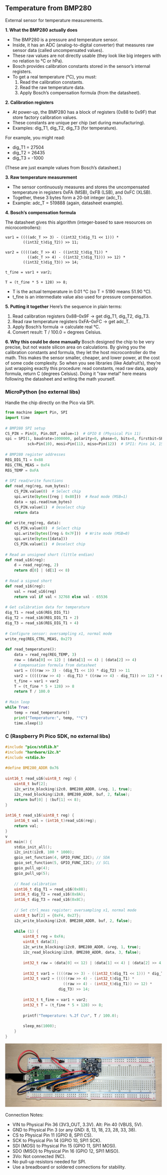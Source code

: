 
## Temperature from BMP280

External sensor for temperature measurements.

__1. What the BMP280 actually does__
- The BMP280 is a pressure and temperature sensor.
- Inside, it has an ADC (analog-to-digital converter) that measures raw sensor data (called uncompensated values).
- These raw values are not directly usable (they look like big integers with no relation to °C or hPa).
- Bosch provides calibration constants stored in the sensor’s internal registers.
- To get a real temperature (°C), you must:
    1. Read the calibration constants.
	2. Read the raw temperature data.
	3. Apply Bosch’s compensation formula (from the datasheet).

__2. Calibration registers__
- At power-up, the BMP280 has a block of registers (0x88 to 0x9F) that store factory calibration values.
- These constants are unique per chip (set during manufacturing).
- Examples: dig_T1, dig_T2, dig_T3 (for temperature).

For example, you might read:
- dig_T1 = 27504
- dig_T2 = 26435
- dig_T3 = -1000

(These are just example values from Bosch’s datasheet.)

__3. Raw temperature measurement__
- The sensor continuously measures and stores the uncompensated
  temperature in registers 0xFA (MSB), 0xFB (LSB), and 0xFC (XLSB).
- Together, these 3 bytes form a 20-bit integer (adc_T).
- Example: adc_T = 519888 (again, datasheet example).

__4. Bosch’s compensation formula__

The datasheet gives this algorithm (integer-based to save resources on microcontrollers):
```
var1 = ((((adc_T >> 3) - ((int32_t)dig_T1 << 1))) *
        ((int32_t)dig_T2)) >> 11;

var2 = (((((adc_T >> 4) - ((int32_t)dig_T1)) *
          ((adc_T >> 4) - ((int32_t)dig_T1))) >> 12) *
        ((int32_t)dig_T3)) >> 14;

t_fine = var1 + var2;

T = (t_fine * 5 + 128) >> 8;
```
- T is the actual temperature in 0.01 °C (so T = 5190 means 51.90 °C).
- t_fine is an intermediate value also used for pressure compensation.


__5. Putting it together__
Here’s the sequence in plain terms:
1. Read calibration registers 0x88–0x9F → get dig_T1, dig_T2, dig_T3.
2. Read raw temperature registers 0xFA–0xFC → get adc_T.
3. Apply Bosch’s formula → calculate real °C.
4. Convert result: T / 100.0 = degrees Celsius.


__6. Why this could be done manually__
Bosch designed the chip to be very precise, but not waste silicon area on calculations. By giving you the calibration constants and formula, they let the host microcontroller do the math. This makes the sensor smaller, cheaper, and lower power, at the cost of some code complexity. So when you see libraries (like Adafruit’s), they’re just wrapping exactly this procedure: read constants, read raw data, apply formula, return C (degrees Celsius). Doing it "raw metal" here means following the datasheet and writing the math yourself.


### MicroPython (no external libs)

Handle the chip directly on the Pico via SPI.

```python
from machine import Pin, SPI
import time

# BMP280 SPI setup
CS_PIN = Pin(8, Pin.OUT, value=1)  # GPIO 8 (Physical Pin 11)
spi = SPI(1, baudrate=1000000, polarity=0, phase=0, bits=8, firstbit=SPI.MSB,
          sck=Pin(10), mosi=Pin(11), miso=Pin(12))  # SPI1: Pins 14, 15, 16

# BMP280 register addresses
REG_DIG_T1 = 0x88
REG_CTRL_MEAS = 0xF4
REG_TEMP = 0xFA

# SPI read/write functions
def read_reg(reg, num_bytes):
    CS_PIN.value(0)  # Select chip
    spi.write(bytes([reg | 0x80]))  # Read mode (MSB=1)
    data = spi.read(num_bytes)
    CS_PIN.value(1)  # Deselect chip
    return data

def write_reg(reg, data):
    CS_PIN.value(0)  # Select chip
    spi.write(bytes([reg & 0x7F]))  # Write mode (MSB=0)
    spi.write(bytes([data]))
    CS_PIN.value(1)  # Deselect chip

# Read an unsigned short (little endian)
def read_u16(reg):
    d = read_reg(reg, 2)
    return d[0] | (d[1] << 8)

# Read a signed short
def read_s16(reg):
    val = read_u16(reg)
    return val if val < 32768 else val - 65536

# Get calibration data for temperature
dig_T1 = read_u16(REG_DIG_T1)
dig_T2 = read_s16(REG_DIG_T1 + 2)
dig_T3 = read_s16(REG_DIG_T1 + 4)

# Configure sensor: oversampling x1, normal mode
write_reg(REG_CTRL_MEAS, 0x27)

def read_temperature():
    data = read_reg(REG_TEMP, 3)
    raw = (data[0] << 12) | (data[1] << 4) | (data[2] >> 4)
    # Compensation formula from datasheet
    var1 = (((raw >> 3) - (dig_T1 << 1)) * dig_T2) >> 11
    var2 = (((((raw >> 4) - dig_T1) * ((raw >> 4) - dig_T1)) >> 12) * dig_T3) >> 14
    t_fine = var1 + var2
    T = (t_fine * 5 + 128) >> 8
    return T / 100.0

# Main loop
while True:
    temp = read_temperature()
    print("Temperature:", temp, "°C")
    time.sleep(1)
```


### C (Raspberry Pi Pico SDK, no external libs)

```c
#include "pico/stdlib.h"
#include "hardware/i2c.h"
#include <stdio.h>

#define BME280_ADDR 0x76

uint16_t read_u16(uint8_t reg) {
    uint8_t buf[2];
    i2c_write_blocking(i2c0, BME280_ADDR, &reg, 1, true);
    i2c_read_blocking(i2c0, BME280_ADDR, buf, 2, false);
    return buf[0] | (buf[1] << 8);
}

int16_t read_s16(uint8_t reg) {
    int16_t val = (int16_t)read_u16(reg);
    return val;
}
v
int main() {
    stdio_init_all();
    i2c_init(i2c0, 100 * 1000);
    gpio_set_function(4, GPIO_FUNC_I2C); // SDA
    gpio_set_function(5, GPIO_FUNC_I2C); // SCL
    gpio_pull_up(4);
    gpio_pull_up(5);

    // Read calibration
    uint16_t dig_T1 = read_u16(0x88);
    int16_t dig_T2 = read_s16(0x8A);
    int16_t dig_T3 = read_s16(0x8C);

    // Set ctrl_meas register: oversampling x1, normal mode
    uint8_t buf[2] = {0xF4, 0x27};
    i2c_write_blocking(i2c0, BME280_ADDR, buf, 2, false);

    while (1) {
        uint8_t reg = 0xFA;
        uint8_t data[3];
        i2c_write_blocking(i2c0, BME280_ADDR, &reg, 1, true);
        i2c_read_blocking(i2c0, BME280_ADDR, data, 3, false);

        int32_t raw = (data[0] << 12) | (data[1] << 4) | (data[2] >> 4);

        int32_t var1 = ((((raw >> 3) - ((int32_t)dig_T1 << 1))) * dig_T2) >> 11;
        int32_t var2 = (((((raw >> 4) - (int32_t)dig_T1) *
                          ((raw >> 4) - (int32_t)dig_T1)) >> 12) *
                        dig_T3) >> 14;

        int32_t t_fine = var1 + var2;
        int32_t T = (t_fine * 5 + 128) >> 8;

        printf("Temperature: %.2f C\n", T / 100.0);

        sleep_ms(1000);
    }
}
```


![BMP280](./bmp280.png)

Connection Notes:
- VIN to Physical Pin 36 (3V3_OUT, 3.3V). Alt: Pin 40 (VBUS, 5V).
- GND to Physical Pin 3 (or any GND: 8, 13, 18, 23, 28, 33, 38).
- CS to Physical Pin 11 (GPIO 8, SPI1 CS).
- SCK to Physical Pin 14 (GPIO 10, SPI1 SCK).
- SDI (MOSI) to Physical Pin 15 (GPIO 11, SPI1 MOSI).
- SDO (MISO) to Physical Pin 16 (GPIO 12, SPI1 MISO).
- 3Vo: Not connected (NC).
- No pull-up resistors needed for SPI.
- Use a breadboard or soldered connections for stability.

